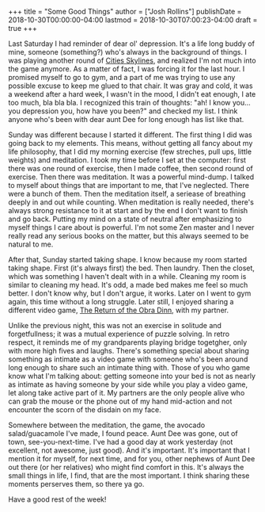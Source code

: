 +++
title = "Some Good Things"
author = ["Josh Rollins"]
publishDate = 2018-10-30T00:00:00-04:00
lastmod = 2018-10-30T07:00:23-04:00
draft = true
+++

Last Saturday I had reminder of dear ol' depression. It's a life long buddy of mine, someone (something?) who's always in the background of things. I was playing another round of [Cities Skylines](https://en.wikipedia.org/wiki/Cities:%5FSkylines), and realized I'm not much into the game anymore. As a matter of fact, I was forcing it for the last hour. I promised myself to go to gym, and a part of me was trying to use any possible excuse to keep me glued to that chair. It was gray and cold, it was a weekend after a hard week, I wasn't in the mood, I didn't eat enough, I ate too much, bla bla bla. I recognized this train of thoughts: "ah! I know you... you depression you, how have you been?" and checked my list. I think anyone who's been with dear aunt Dee for long enough has list like that.

Sunday was different because I started it different. The first thing I did was going back to my elements. This means, without getting all fancy about my life philosophy, that I did my morning exercise (few streches, pull ups, little weights) and meditation. I took my time before I set at the computer: first there was one round of exercise, then I made coffee, then second round of exercise. Then there was meditation. It was a  powerful mind-dump. I talked to myself about things that are important to me, that I've neglected. There were a bunch of them. Then the meditation itself, a seriease of breathing deeply in and out while counting. When meditation is really needed, there's always strong resistance to it at start and by the end I don't want to finish and go back. Putting my mind on a state of neutral after emphasizing to myself things I care about is powerful. I'm not some Zen master and I never really read any serious books on the matter, but this always seemed to be natural to me.

After that, Sunday started taking shape. I know because my room started taking shape. First (it's always first) the bed. Then laundry. Then the closet, which was something I haven't dealt with in a while. Cleaning my room is similar to cleaning my head. It's odd, a made bed makes me feel so much better. I don't know why, but I don't argue, it works. Later on I went to gym again, this time without a long struggle. Later still, I enjoyed sharing a different video game, [The Return of the Obra Dinn](https://en.wikipedia.org/wiki/Return%5Fof%5Fthe%5FObra%5FDinn), with my partner.

Unlike the previous night, this was not an exercise in solitude and forgetfullness; it was a mutual experience of puzzle solving. In retro respect, it reminds me of my grandparents playing bridge togetgher, only with more high fives and laughs. There's something special about sharing something as intimate as a video game with someone who's been around long enough to share such an intimate thing with. Those of you who game know what I'm talking about: getting someone into your bed is not as nearly as intimate as having someone by your side while you play a video game, let along take active part of it. My partners are the only people alive who can grab the mouse or the phone out of my hand mid-action and not encounter the scorn of the disdain on my face.

Somewhere between the meditation, the game, the avocado salad/guacamole I've made, I found peace. Aunt Dee was gone, out of town, see-you-next-time. I've had a good day at work yesterday (not excellent, not awesome, just good). And it's important. It's important that I mention it for myself, for next time, and for you, other nephews of Aunt Dee out there (or her relatives) who might find comfort in this. It's always the small things in life, I find, that are the most important. I think sharing these moments perserves them, so there ya go.

Have a good rest of the week!